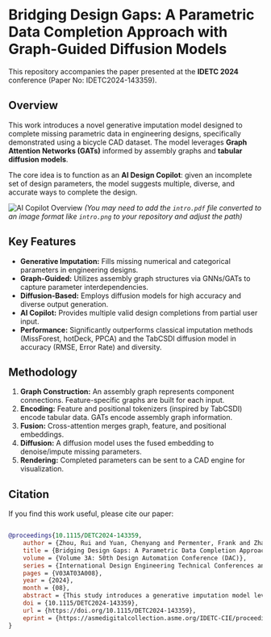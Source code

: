 # Bridging Design Gaps: A Parametric Data Completion Approach with Graph-Guided Diffusion Models

This repository accompanies the paper presented at the **IDETC 2024** conference (Paper No: IDETC2024-143359).

## Overview

This work introduces a novel generative imputation model designed to complete missing parametric data in engineering designs, specifically demonstrated using a bicycle CAD dataset. The model leverages **Graph Attention Networks (GATs)** informed by assembly graphs and **tabular diffusion models**.

The core idea is to function as an **AI Design Copilot**: given an incomplete set of design parameters, the model suggests multiple, diverse, and accurate ways to complete the design.

![AI Copilot Overview](intro.png)
*(You may need to add the `intro.pdf` file converted to an image format like `intro.png` to your repository and adjust the path)*

## Key Features

* **Generative Imputation:** Fills missing numerical and categorical parameters in engineering designs.
* **Graph-Guided:** Utilizes assembly graph structures via GNNs/GATs to capture parameter interdependencies.
* **Diffusion-Based:** Employs diffusion models for high accuracy and diverse output generation.
* **AI Copilot:** Provides multiple valid design completions from partial user input.
* **Performance:** Significantly outperforms classical imputation methods (MissForest, hotDeck, PPCA) and the TabCSDI diffusion model in accuracy (RMSE, Error Rate) and diversity.

## Methodology

1.  **Graph Construction:** An assembly graph represents component connections. Feature-specific graphs are built for each input.
2.  **Encoding:** Feature and positional tokenizers (inspired by TabCSDI) encode tabular data. GATs encode assembly graph information.
3.  **Fusion:** Cross-attention merges graph, feature, and positional embeddings.
4.  **Diffusion:** A diffusion model uses the fused embedding to denoise/impute missing parameters.
5.  **Rendering:** Completed parameters can be sent to a CAD engine for visualization.

## Citation

If you find this work useful, please cite our paper:

```bibtex

@proceedings{10.1115/DETC2024-143359,
    author = {Zhou, Rui and Yuan, Chenyang and Permenter, Frank and Zhang, Yanxia and Arechiga, Nikos and Klenk, Matt and Ahmed, Faez},
    title = {Bridging Design Gaps: A Parametric Data Completion Approach With Graph-Guided Diffusion Models},
    volume = {Volume 3A: 50th Design Automation Conference (DAC)},
    series = {International Design Engineering Technical Conferences and Computers and Information in Engineering Conference},
    pages = {V03AT03A008},
    year = {2024},
    month = {08},
    abstract = {This study introduces a generative imputation model leveraging graph attention networks and tabular diffusion models for completing missing parametric data in engineering designs. This model functions as an AI design co-pilot, providing multiple design options for incomplete designs, which we demonstrate using the bicycle design CAD dataset. Through comparative evaluations, we demonstrate that our model significantly outperforms existing classical methods, such as MissForest, hotDeck, PPCA, and tabular generative method TabCSDI in both the accuracy and diversity of imputation options. Generative modeling also enables a broader exploration of design possibilities, thereby enhancing design decision-making by allowing engineers to explore a variety of design completions. The graph model combines GNNs with the structural information contained in assembly graphs, enabling the model to understand and predict the complex interdependencies between different design parameters. The graph model helps accurately capture and impute complex parametric interdependencies from an assembly graph, which is key for design problems. By learning from an existing dataset of designs, the imputation capability allows the model to act as an intelligent assistant that autocompletes CAD designs based on user-defined partial parametric design, effectively bridging the gap between ideation and realization. The proposed work provides a pathway to not only facilitate informed design decisions but also promote creative exploration in design.},
    doi = {10.1115/DETC2024-143359},
    url = {https://doi.org/10.1115/DETC2024-143359},
    eprint = {https://asmedigitalcollection.asme.org/IDETC-CIE/proceedings-pdf/IDETC-CIE2024/88360/V03AT03A008/7402917/v03at03a008-detc2024-143359.pdf},
}
